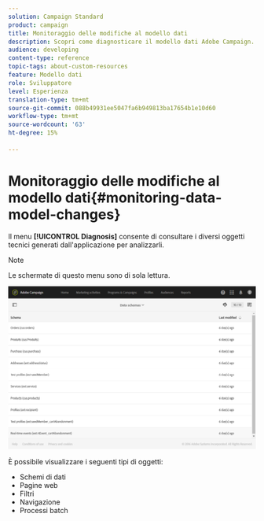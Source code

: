 ```yaml
---
solution: Campaign Standard
product: campaign
title: Monitoraggio delle modifiche al modello dati
description: Scopri come diagnosticare il modello dati Adobe Campaign.
audience: developing
content-type: reference
topic-tags: about-custom-resources
feature: Modello dati
role: Sviluppatore
level: Esperienza
translation-type: tm+mt
source-git-commit: 088b49931ee5047fa6b949813ba17654b1e10d60
workflow-type: tm+mt
source-wordcount: '63'
ht-degree: 15%

---
```



# Monitoraggio delle modifiche al modello dati{#monitoring-data-model-changes}

Il menu **[!UICONTROL Diagnosis]** consente di consultare i diversi oggetti tecnici generati dall&#39;applicazione per analizzarli.

>[!NOTE]
>
>Le schermate di questo menu sono di sola lettura.

![](assets/diagnostic.png)

È possibile visualizzare i seguenti tipi di oggetti:

* Schemi di dati
* Pagine web
* Filtri
* Navigazione
* Processi batch

